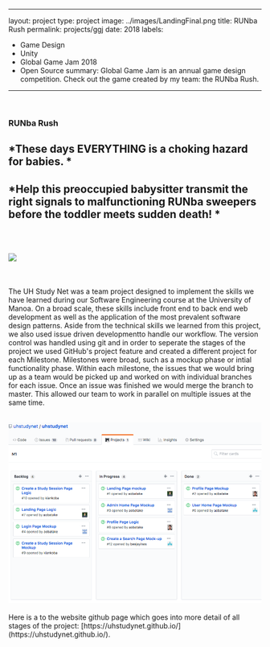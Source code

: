 
---
layout: project
type: project
image: ../images/LandingFinal.png
title: RUNba Rush
permalink: projects/ggj
date: 2018
labels:
  - Game Design
  - Unity
  - Global Game Jam 2018
  - Open Source
summary: Global Game Jam is an annual game design competition. Check out the game created by my team: the RUNba Rush. 
---


<br>

### RUNba Rush
## *These days EVERYTHING is a choking hazard for babies. *
## *Help this preoccupied babysitter transmit the right signals to malfunctioning RUNba sweepers before the toddler meets sudden death! *
<br><br>

<div class="ui image">
  <img class="ui centered image" src="../images/LandingFinal.png">
</div>

<br><br>
The UH Study Net was a team project designed to implement the skills we have learned during our Software Engineering course at the University of Manoa. On a broad scale, these skills include front end to back end web development as well as the application of the most prevalent software design patterns. Aside from the technical skills we learned from this project, we also used issue driven developmentto handle our workflow. The version control was handled using git and in order to seperate the stages of the project we used GitHub's project feature and created a different project for each Milestone. Milestones were broad, such as a mockup phase or intial functionality phase. Within each milestone, the issues that we would bring up as a team would be picked up and worked on with individual branches for each issue. Once an issue was finished we would merge the branch to master. This allowed our team to work in parallel on multiple issues at the same time. 
<br> <br>
<div class="ui image">
  <img class="ui centered image" src="../images/M1.png">
</div>


<br> 
Here is a to the website github page which goes into more detail of all stages of the project: [https://uhstudynet.github.io/](https://uhstudynet.github.io/). 




